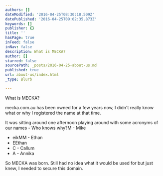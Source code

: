 ```yaml
---
authors: []
dateModified: '2016-04-25T08:30:18.509Z'
datePublished: '2016-04-25T09:02:35.873Z'
keywords: []
publisher: {}
title: ''
hasPage: true
inFeed: false
inNav: false
description: What is MECKA?
author: []
starred: false
sourcePath: _posts/2016-04-25-about-us.md
published: true
url: about-us/index.html
_type: Blurb

---
```

What is MECKA?

mecka.com.au has been owned for a few years now, I didn't really know what or why I registered the name at that time.

It was sitting around one afternoon playing around with some acronyms of our names - Who knows why?M - Mike

* eikMM - Ethan
* EEthan
* C - Callum
* A - Annika

So MECKA was born. Still had no idea what it would be used for but just knew, I needed to secure this domain.